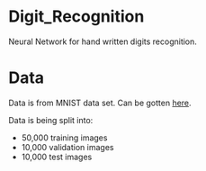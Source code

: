 # Digit_Recognition
Neural Network for hand written digits recognition.

# Data

Data is from MNIST data set. Can be gotten [here](https://github.com/mnielsen/neural-networks-and-deep-learning.git).

Data is being split into:

- 50,000 training images
- 10,000 validation images
- 10,000 test images
